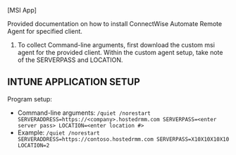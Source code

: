 [MSI App]

Provided documentation on how to install ConnectWise Automate Remote Agent for specified client.  
1. To collect Command-line arguments, first download the custom msi agent for the provided client. Within the custom agent setup, take note of the SERVERPASS and LOCATION.

**INTUNE APPLICATION SETUP**
----------------------------
Program setup:
- Command-line arguments: ```/quiet /norestart SERVERADDRESS=https://<company>.hostedrmm.com SERVERPASS=<enter server pass> LOCATION=<enter location #>``` 
- Example: ```/quiet /norestart SERVERADDRESS=https://contoso.hostedrmm.com SERVERPASS=X10X10X10X10 LOCATION=2``` 